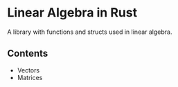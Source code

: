 # Linear Algebra in Rust

A library with functions and structs used in linear algebra.

## Contents

- Vectors
- Matrices